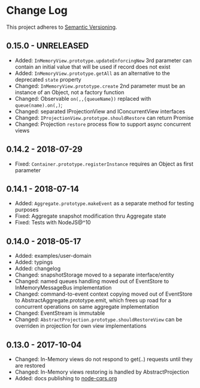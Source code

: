 # Change Log

This project adheres to [Semantic Versioning](http://semver.org/).

## 0.15.0 - UNRELEASED

* Added: `InMemoryView.prototype.updateEnforcingNew` 3rd parameter can contain an initial value that will be used if record does not exist
* Added: `InMemoryView.prototype.getAll` as an alternative to the deprecated `state` property
* Changed: `InMemoryView.prototype.create` 2nd parameter must be an instance of an Object, not a factory function
* Changed: Observable `on(,,{queueName})` replaced with `queue(name).on(,)`;
* Changed: separated IProjectionView and IConcurrentView interfaces
* Changed: `IProjectionView.prototype.shouldRestore` can return Promise
* Changed: Projection `restore` process flow to support async concurrent views

## 0.14.2 - 2018-07-29

* Fixed: `Container.prototype.registerInstance` requires an Object as first parameter

## 0.14.1 - 2018-07-14

* Added: `Aggregate.prototype.makeEvent` as a separate method for testing purposes
* Fixed: Aggregate snapshot modification thru Aggregate state
* Fixed: Tests with NodeJS@^10

## 0.14.0 - 2018-05-17

* Added: examples/user-domain
* Added: typings
* Added: changelog
* Changed: snapshotStorage moved to a separate interface/entity
* Changed: named queues handling moved out of EventStore to InMemoryMessageBus implementation
* Changed: command-to-event context copying moved out of EventStore to AbstractAggregate.prototype.emit, which frees up road for a concurrent operations on same aggregate implementation
* Changed: EventStream is immutable
* Changed: `AbstractProjection.prototype.shouldRestoreView` can be overriden in projection for own view implementations

## 0.13.0 - 2017-10-04

* Changed: In-Memory views do not respond to get(..) requests until they are restored
* Changed: In-Memory views restoring is handled by AbstractProjection
* Added: docs publishing to [node-cqrs.org](https://www.node-cqrs.org)

